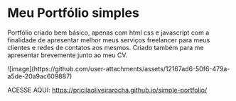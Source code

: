 # Meu Portfólio simples
<p> Portfólio criado bem básico, apenas com html css e javascript com a finalidade de apresentar melhor meus serviços freelancer para meus clientes e redes de contatos aos mesmos.
Criado também para me apresentar brevemente junto ao meu CV.
</p>
![image](https://github.com/user-attachments/assets/12167ad6-50f6-479a-a5de-20a9ac609887)

ACESSE AQUI: https://pricilaoliveirarocha.github.io/simple-portfolio/
